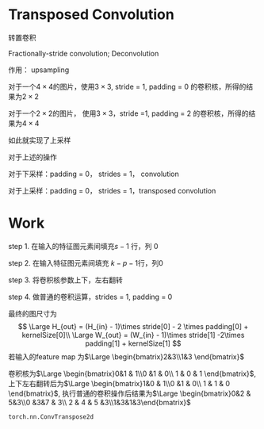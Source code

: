 # Transposed Convolution

转置卷积

Fractionally-stride convolution; Deconvolution

作用： upsampling

对于一个$4\times4$的图片，使用$3\times3$, stride = 1, padding = 0 的卷积核，所得的结果为$2\times2$

对于一个$2\times2$的图片， 使用$3\times3$，stride =1, padding = 2 的卷积核，所得的结果为$4\times4$

如此就实现了上采样



对于上述的操作

对于下采样：padding = 0， strides = 1， convolution

对于上采样：padding = 0， strides = 1，transposed convolution

# Work

step 1. 在输入的特征图元素间填充$s-1$ 行，列 $0$

step 2. 在输入特征图元素间填充 $k-p-1$行，列$0$

step 3. 将卷积核参数上下，左右翻转

step 4. 做普通的卷积运算，strides = 1, padding = 0



最终的图尺寸为
$$
\Large
H_{out} = (H_{in} - 1)\times stride[0] - 2 \times padding[0] + kernelSize[0]\\
\Large
W_{out} = (W_{in} - 1)\times stride[1] -2\times padding[1] + kernelSize[1]
$$
 若输入的feature map 为$\Large \begin{bmatrix}2&3\\1&3 \end{bmatrix}$

卷积核为$\Large \begin{bmatrix}0&1 & 1\\0 &1 & 0\\ 1 & 0 & 1 \end{bmatrix}$, 上下左右翻转后为$\Large \begin{bmatrix}1&0 & 1\\0 &1 & 0\\ 1 & 1 & 0 \end{bmatrix}$, 执行普通的卷积操作后结果为$\Large \begin{bmatrix}0&2 & 5&3\\0 &3&7 & 3\\ 2 & 4 & 5 &3\\1&3&1&3\end{bmatrix}$



`torch.nn.ConvTranspose2d`